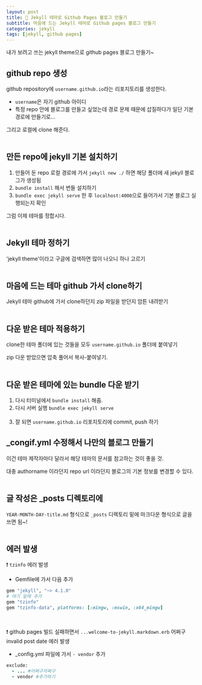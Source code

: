 ```yaml
---
layout: post
title: 🐣 Jekyll 테마로 Github Pages 블로그 만들기
subtitle: 마음에 드는 Jekyll 테마로 Github pages 블로그 만들기
categories: jekyll
tags: [jekyll, github pages]
---
```



내가 보려고 쓰는 jekyll theme으로 github pages 블로그 만들기~<br>

## github repo 생성

github repository에 `username.github.io`라는 리포지토리를 생성한다.

- `username`은 자기 github 아이디
- 특정 repo 안에 블로그를 만들고 싶었는데 경로 문제 때문에 삽질하다가 일단 기본 경로에 만들기로...

그리고 로컬에 clone 해준다.<br><br>



## 만든 repo에 jekyll 기본 설치하기

1. 만들어 둔 repo 로컬 경로에 가서 `jekyll new ./` 하면 해당 폴더에 새 jekyll 블로그가 생성됨
2. `bundle install` 해서 번들 설치하기
3. `bundle exec jekyll serve` 한 후 `localhost:4000`으로 들어가서 기본 블로그 실행되는지 확인



그럼 이제 테마를 정합시다.<br><br>

## Jekyll 테마 정하기

'jekyll theme'이라고 구글에 검색하면 많이 나오니 하나 고르기<br><br>



## 마음에 드는 테마 github 가서 clone하기

Jekyll 테마 github에 가서 clone하던지 zip 파일을 받던지 암튼 내려받기<br><br>



## 다운 받은 테마 적용하기

clone한 테마 폴더에 있는 것들을 모두 `username.github.io` 폴더에 붙여넣기

zip 다운 받았으면 압축 풀어서 복사-붙여넣기.<br><br>



## 다운 받은 테마에 있는 bundle 다운 받기

1. 다시 터미널에서 `bundle install` 해줌.
2. 다시 서버 실행 `bundle exec jekyll serve`<br><br>
3. 잘 되면 `username.github.io` 리포지토리에 commit, push 하기



## _congif.yml 수정해서 나만의 블로그 만들기

이건 테마 제작자마다 달라서 해당 테마의 문서를 참고하는 것이 좋을 것.

대충 authorname 이라던지 repo url 이라던지 블로그의 기본 정보를 변경할 수 있다.<br><br>



## 글 작성은 _posts 디렉토리에

`YEAR-MONTH-DAY-title.md` 형식으로 `_posts` 디렉토리 밑에 마크다운 형식으로 글을 쓰면 됨~!<br><br>



## 에러 발생

❗ `tzinfo` 에러 발생

- Gemfile에 가서 다음 추가

```ruby
gem "jekyll", "~> 4.1.0"
# 여기 밑에 추가  
gem "tzinfo"
gem "tzinfo-data", platforms: [:mingw, :mswin, :x64_mingw]
```

<br>

❗ github pages 빌드 실패하면서 `...welcome-to-jekyll.markdown.erb` 어쩌구 invalid post date 에러 발생

- _config.yml 파일에 가서 `- vendor` 추가

```ruby
exclude:
  - ... #어쩌구저쩌구
  - vendor #추가하기
```

<br><br>